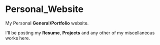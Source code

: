 # Personal_Website
My Personal **General/Portfolio** website.

I'll be posting my **Resume**, **Projects** and any other of my miscellaneous works here. 
